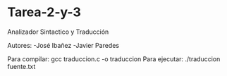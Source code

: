 # Tarea-2-y-3
Analizador Sintactico y Traducción

Autores:
-José Ibañez
-Javier Paredes

Para compilar: gcc traduccion.c -o traduccion
Para ejecutar: ./traduccion fuente.txt
